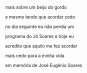 mais sobre um beijo do gordo

e mesmo tendo que acordar cedo

no dia seguinte eu não perdia um

programa do Jô Soares e hoje eu

acredito que aquilo me fez acordar

mais cedo para a minha vida

em memória de José Eugênio Soares

